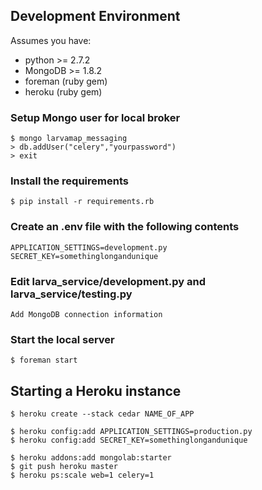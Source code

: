 ## Development Environment

Assumes you have:
* python >= 2.7.2
* MongoDB >= 1.8.2
* foreman (ruby gem)
* heroku (ruby gem)

### Setup Mongo user for local broker
    $ mongo larvamap_messaging
    > db.addUser("celery","yourpassword")
    > exit

### Install the requirements
    $ pip install -r requirements.rb

### Create an .env file with the following contents
    APPLICATION_SETTINGS=development.py
    SECRET_KEY=somethinglongandunique

### Edit larva_service/development.py and larva_service/testing.py
    Add MongoDB connection information

### Start the local server
    $ foreman start

## Starting a Heroku instance

    $ heroku create --stack cedar NAME_OF_APP

    $ heroku config:add APPLICATION_SETTINGS=production.py
    $ heroku config:add SECRET_KEY=somethinglongandunique

    $ heroku addons:add mongolab:starter
    $ git push heroku master
    $ heroku ps:scale web=1 celery=1
